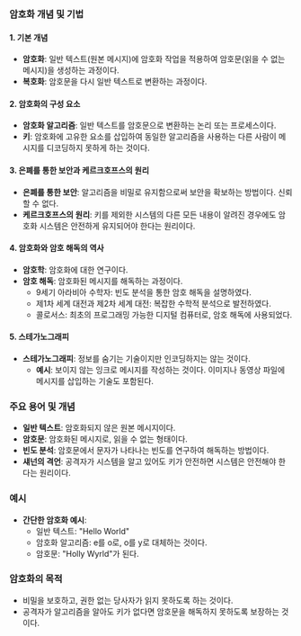 ### 암호화 개념 및 기법

#### 1. 기본 개념
- **암호화**: 일반 텍스트(원본 메시지)에 암호화 작업을 적용하여 암호문(읽을 수 없는 메시지)을 생성하는 과정이다.
- **복호화**: 암호문을 다시 일반 텍스트로 변환하는 과정이다.

#### 2. 암호화의 구성 요소
- **암호화 알고리즘**: 일반 텍스트를 암호문으로 변환하는 논리 또는 프로세스이다.
- **키**: 암호화에 고유한 요소를 삽입하여 동일한 알고리즘을 사용하는 다른 사람이 메시지를 디코딩하지 못하게 하는 것이다.

#### 3. 은폐를 통한 보안과 케르크호프스의 원리
- **은폐를 통한 보안**: 알고리즘을 비밀로 유지함으로써 보안을 확보하는 방법이다. 신뢰할 수 없다.
- **케르크호프스의 원리**: 키를 제외한 시스템의 다른 모든 내용이 알려진 경우에도 암호화 시스템은 안전하게 유지되어야 한다는 원리이다.

#### 4. 암호화와 암호 해독의 역사
- **암호학**: 암호화에 대한 연구이다.
- **암호 해독**: 암호화된 메시지를 해독하는 과정이다.
  - 9세기 아라비아 수학자: 빈도 분석을 통한 암호 해독을 설명하였다.
  - 제1차 세계 대전과 제2차 세계 대전: 복잡한 수학적 분석으로 발전하였다.
  - 콜로서스: 최초의 프로그래밍 가능한 디지털 컴퓨터로, 암호 해독에 사용되었다.

#### 5. 스테가노그래피
- **스테가노그래피**: 정보를 숨기는 기술이지만 인코딩하지는 않는 것이다.
  - **예시**: 보이지 않는 잉크로 메시지를 작성하는 것이다. 이미지나 동영상 파일에 메시지를 삽입하는 기술도 포함된다.

### 주요 용어 및 개념
- **일반 텍스트**: 암호화되지 않은 원본 메시지이다.
- **암호문**: 암호화된 메시지로, 읽을 수 없는 형태이다.
- **빈도 분석**: 암호문에서 문자가 나타나는 빈도를 연구하여 해독하는 방법이다.
- **섀넌의 격언**: 공격자가 시스템을 알고 있어도 키가 안전하면 시스템은 안전해야 한다는 원리이다.

### 예시
- **간단한 암호화 예시**:
  - 일반 텍스트: "Hello World"
  - 암호화 알고리즘: e를 o로, o를 y로 대체하는 것이다.
  - 암호문: "Holly Wyrld"가 된다.

### 암호화의 목적
- 비밀을 보호하고, 권한 없는 당사자가 읽지 못하도록 하는 것이다.
- 공격자가 알고리즘을 알아도 키가 없다면 암호문을 해독하지 못하도록 보장하는 것이다.